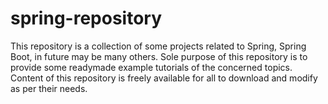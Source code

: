 # spring-repository
This repository is a collection of some projects related to Spring, Spring Boot, in future may be many others.
Sole purpose of this repository is to provide some readymade example tutorials of the concerned topics.
Content of this repository is freely available for all to download and modify as per their needs.
